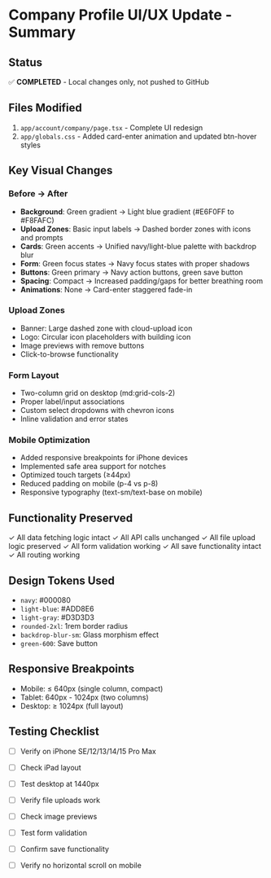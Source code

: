 # Company Profile UI/UX Update - Summary

## Status
✅ **COMPLETED** - Local changes only, not pushed to GitHub

## Files Modified
1. `app/account/company/page.tsx` - Complete UI redesign
2. `app/globals.css` - Added card-enter animation and updated btn-hover styles

## Key Visual Changes

### Before → After
- **Background**: Green gradient → Light blue gradient (#E6F0FF to #F8FAFC)
- **Upload Zones**: Basic input labels → Dashed border zones with icons and prompts
- **Cards**: Green accents → Unified navy/light-blue palette with backdrop blur
- **Form**: Green focus states → Navy focus states with proper shadows
- **Buttons**: Green primary → Navy action buttons, green save button
- **Spacing**: Compact → Increased padding/gaps for better breathing room
- **Animations**: None → Card-enter staggered fade-in

### Upload Zones
- Banner: Large dashed zone with cloud-upload icon
- Logo: Circular icon placeholders with building icon
- Image previews with remove buttons
- Click-to-browse functionality

### Form Layout
- Two-column grid on desktop (md:grid-cols-2)
- Proper label/input associations
- Custom select dropdowns with chevron icons
- Inline validation and error states

### Mobile Optimization
- Added responsive breakpoints for iPhone devices
- Implemented safe area support for notches
- Optimized touch targets (≥44px)
- Reduced padding on mobile (p-4 vs p-8)
- Responsive typography (text-sm/text-base on mobile)

## Functionality Preserved
✓ All data fetching logic intact
✓ All API calls unchanged
✓ All file upload logic preserved
✓ All form validation working
✓ All save functionality intact
✓ All routing working

## Design Tokens Used
- `navy`: #000080
- `light-blue`: #ADD8E6  
- `light-gray`: #D3D3D3
- `rounded-2xl`: 1rem border radius
- `backdrop-blur-sm`: Glass morphism effect
- `green-600`: Save button

## Responsive Breakpoints
- Mobile: ≤ 640px (single column, compact)
- Tablet: 640px - 1024px (two columns)
- Desktop: ≥ 1024px (full layout)

## Testing Checklist
- [ ] Verify on iPhone SE/12/13/14/15 Pro Max
- [ ] Check iPad layout
- [ ] Test desktop at 1440px
- [ ] Verify file uploads work
- [ ] Check image previews
- [ ] Test form validation
- [ ] Confirm save functionality
- [ ] Verify no horizontal scroll on mobile

